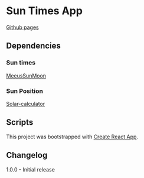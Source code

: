 # Sun Times App

[Github pages](https://iguacel.github.io/sun-o/)

## Dependencies

### Sun times

[MeeusSunMoon](https://github.com/janrg/MeeusSunMoon)

### Sun Position

[Solar-calculator](https://github.com/mbostock/solar-calculator)

## Scripts

This project was bootstrapped with [Create React App](https://github.com/facebook/create-react-app).

## Changelog

1.0.0 - Initial release
